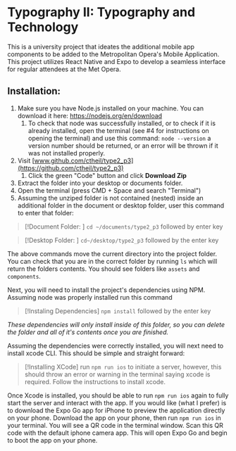 # Typography II: Typography and Technology
This is a university project that ideates the additional mobile app components to be added to the Metropolitan Opera's Mobile Application. This project utilizes React Native and Expo to develop a seamless interface for regular attendees at the Met Opera. 

## Installation: 
1. Make sure you have Node.js installed on your machine. You can download it here: https://nodejs.org/en/download
	1. To check that node was successfully installed, or to check if it is already installed, open the terminal (see #4 for instructions on opening the terminal) and use this command: `node --version` a version number should be returned, or an error will be thrown if it was not installed properly.
2. Visit [www.github.com/ctheil/type2_p3](https://github.com/ctheil/type2_p3)
	1. Click the green "Code" button and click **Download Zip**
3. Extract the folder into your desktop or documents folder.
4. Open the terminal (press CMD + Space and search "Terminal")
5. Assuming the unziped folder is not contained (nested) inside an additional folder in the document or desktop folder, user this command to enter that folder:

>[!Document Folder: ]
`cd ~/documents/type2_p3` 
followed by enter key

>[!Desktop Folder: ]
`cd~/desktop/type2_p3` 
followed by the enter key

The above commands move the current directory into the project folder. You can check that you are in the correct folder by running `ls` which will return the folders contents. You should see folders like `assets` and `components`. 

Next, you will need to install the project's dependencies using NPM. Assuming node was properly installed run this command 

>[!Instaling Dependencies]
>`npm install`
>followed by the enter key

*These dependencies will only install inside of this folder, so you can delete the folder and all of it's contents once you are finished.*

Assuming the dependencies were correctly installed, you will next need to install xcode CLI. This should be simple and straight forward:

>[!Installing XCode]
>run `npm run ios` to initiate a server, however, this should throw an error or warning in the terminal saying xcode is required. Follow the instructions to install xcode.

Once Xcode is installed, you should be able to run `npm run ios` again to fully start the server and interact with the app. If you would like (what I prefer) is to download the Expo Go app for iPhone to preview the application directly on your phone. Download the app on your phone, then run `npm run ios` in your terminal. You will see a QR code in the terminal window. Scan this QR code with the default iphone camera app. This will open Expo Go and begin to boot the app on your phone. 
